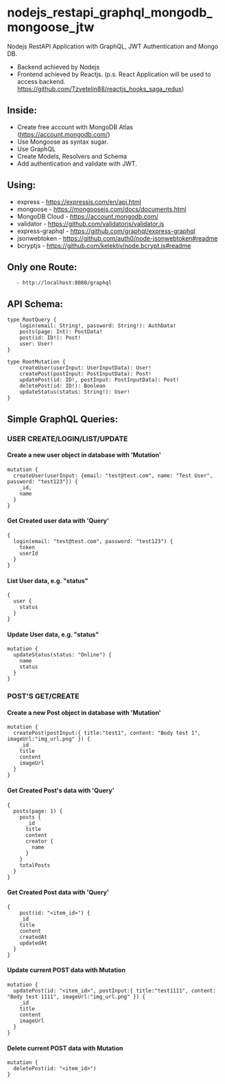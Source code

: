 # nodejs_restapi_graphql_mongodb_mongoose_jtw
Nodejs RestAPI Application with GraphQL, JWT Authentication and Mongo DB.
- Backend achieved by Nodejs
- Frontend achieved by Reactjs. (p.s. React Application will be used to access backend. https://github.com/Tzvetelin88/reactjs_hooks_saga_redux)

## Inside:

 - Crеate free account with MongoDB Atlas (https://account.mongodb.com/)
 - Use Mongoose as syntax sugar.
 - Use GraphQL
 - Create Models, Resolvers and Schema
 - Add authentication and validate with JWT.

## Using: 

 -  express           - https://expressjs.com/en/api.html
 -  mongoose          - https://mongoosejs.com/docs/documents.html
 -  MongoDB Cloud     - https://account.mongodb.com/
 -  validator         - https://github.com/validatorjs/validator.js
 -  express-graphql   - https://github.com/graphql/express-graphql 
 -  jsonwebtoken      - https://github.com/auth0/node-jsonwebtoken#readme
 -  bcryptjs		  - https://github.com/kelektiv/node.bcrypt.js#readme

## Only one Route: 
``` 
   - http://localhost:8080/graphql
```

## API Schema:
```
type RootQuery {
    login(email: String!, password: String!): AuthData!
    posts(page: Int): PostData!
    post(id: ID!): Post!
    user: User!
}

type RootMutation {
    createUser(userInput: UserInputData): User!
    createPost(postInput: PostInputData): Post!
    updatePost(id: ID!, postInput: PostInputData): Post!
    deletePost(id: ID!): Boolean
    updateStatus(status: String!): User!
}
```

## Simple GraphQL Queries:
### USER CREATE/LOGIN/LIST/UPDATE
#### Create a new user object in database with 'Mutation'
```
mutation {
  createUser(userInput: {email: "test@test.com", name: "Test User", password: "test123"}) {
    _id,
    name
  }
}
```
#### Get Created user data with 'Query'
```
{
  login(email: "test@test.com", password: "test123") {
    token
    userId
  }
}
```
#### List User data, e.g. "status"
```
{
  user {
    status
  }
}
```
#### Update User data, e.g. "status"
```
mutation {
  updateStatus(status: "Online") {
    name
    status
  }
}
```

### POST'S GET/CREATE
#### Create a new Post object in database with 'Mutation'
```
mutation {
  createPost(postInput:{ title:"test1", content: "Body test 1", imageUrl:"img_url.png" }) {
    _id
    title
    content
    imageUrl
  }
}
```
#### Get Created Post's data with 'Query'
```
{
  posts(page: 1) {
    posts {
      _id
      title
      content
      creator {
        name
      }
    }
    totalPosts
  }
}
```
#### Get Created Post data with 'Query'
```
{
	post(id: "<item_id>") {
    _id
    title
    content
    createdAt
    updatedAt
  }
}
```
#### Update current POST data with Mutation
```
mutation {
  updatePost(id: "<item_id>", postInput:{ title:"test1111", content: "Body test 1111", imageUrl:"img_url.png" }) {
    _id
    title
    content
    imageUrl
  }
}
```
#### Delete current POST data with Mutation
```
mutation {
  deletePost(id: "<item_id>")
}
```
